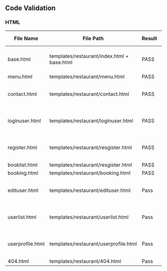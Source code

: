 ## Code Validation

### HTML
| File Name | File Path | Result | W3C | Comments | Corrected Issues |
|--|--|--|--|--|--|
| base.html | templates/restaurant/index.html + base.html | PASS | [link](docs/validation/Passbase.png) | See next link for corrected issues | [link](docs/validation/FailBase.png) |
| menu.html | templates/restaurant/menu.html | PASS | [link](docs/validation/Passmenu.png) | NA | NA |
| contact.html | templates/restaurant/contact.html | PASS | [link](docs/validation/Passcontact.png) | See next link for corrected issues | [link](docs/validation/FailContact.png) |
| loginuser.html | templates/restaurant/loginuser.html | PASS | [link](docs/validation/PassLogin.png) | See next link for corrected issues | [link](docs/validation/FailLogin.png) |
| register.html | templates/restaurant/resgister.html | PASS | [link](docs/validation/Pass%20Register.png) | See next link for corrected issues | [link](docs/validation/FailRegister.png) |
| booklist.html | templates/restaurant/resgister.html | PASS | [link](docs/validation/Booklist.png) | NA | NA |
| booking.html | templates/restaurant/booking.html | PASS | [link](docs/validation/PassBooking.png) | NA | NA |
| edituser.html | templates/restaurant/edituser.html | Pass | [link](docs/validation/PassEditUser.png) | See next link for corrected issues | [link](docs/validation/FailEditUser.png) |
| userlist.html | templates/restaurant/userlist.html | Pass | [link](docs/validation/PassUserlist.png) | See next link for corrected issues | [link](docs/validation/FailUserlist.png) |
| userprofile.html | templates/restaurant/userprofile.html | Pass | [link](docs/validation/PassUserProfile.png) | See next link for corrected issues | [link](docs/validation/FailUserProfile.png) |
| 404.html | templates/restaurant/404.html | Pass | [link](docs/validation/Pass404.png) | NA | NA |




